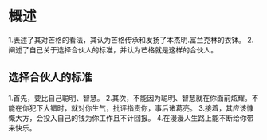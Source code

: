 # 概述
1.表述了其对芒格的看法，其认为芒格传承和发扬了本杰明.富兰克林的衣钵。
2.阐述了自己关于选择合伙人的标准，并认为芒格就是这样的合伙人。

## 选择合伙人的标准
1.首先，要比自己聪明、智慧。
2.其次，不能因为聪明、智慧就在你面前炫耀。不能在你犯下大错时，就对你生气，批评指责你，事后诸葛亮。
3.接着，其应该慷慨大方，会投入自己的钱为你工作且不计回报。
4.在漫漫人生路上能不断给你带来快乐。

